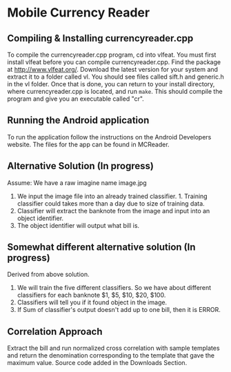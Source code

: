 # Mobile Currency Reader #

## Compiling & Installing currencyreader.cpp ##

To compile the currencyreader.cpp program, cd into vlfeat.
You must first install vlfeat before you can compile currencyreader.cpp.
Find the package at http://www.vlfeat.org/.
Download the latest version for your system and extract it to
a folder called vl.  You should see files called sift.h and
generic.h in the vl folder.
Once that is done, you can return to your install directory, where
currencyreader.cpp is located, and run `make`.
This should compile the program and give you an executable called "cr".

## Running the Android application ##

To run the application follow the instructions on the Android
Developers website.  The files for the app can be found in
MCReader.

## Alternative Solution (In progress) ##

Assume: We have a raw imagine name image.jpg

  1. We input the image file into an already trained classifier.
    1. Training classifier could takes more than a day due to size of training data.
  1. Classifier will extract the banknote from the image and input into an object identifier.
  1. The object identifier will output what bill is.

## Somewhat different alternative solution (In progress) ##

Derived from above solution.

  1. We will train the five different classifiers. So we have about different classifiers for each banknote $1, $5, $10, $20, $100.
  1. Classifiers will tell you if it found object in the image.
  1. If Sum of classifier's output doesn't add up to one bill, then it is ERROR.

## Correlation Approach ##

Extract the bill and run normalized cross correlation with sample templates and return the denomination corresponding to the template that gave the maximum value.
Source code added in the Downloads Section.